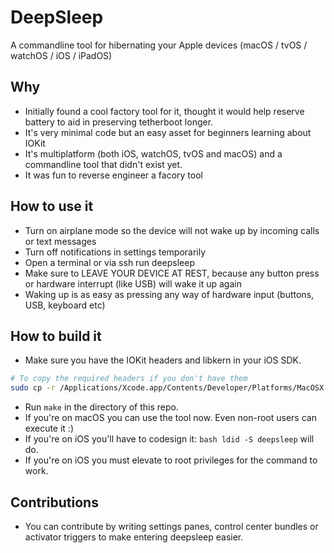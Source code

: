 # DeepSleep
A commandline tool for hibernating your Apple devices (macOS / tvOS / watchOS / iOS / iPadOS)

## Why
- Initially found a cool factory tool for it, thought it would help reserve battery to aid in preserving tetherboot longer.
- It's very minimal code but an easy asset for beginners learning about IOKit
- It's multiplatform (both iOS, watchOS, tvOS and macOS) and a commandline tool that didn't exist yet.
- It was fun to reverse engineer a facory tool

## How to use it
- Turn on airplane mode so the device will not wake up by incoming calls or text messages
- Turn off notifications in settings temporarily
- Open a terminal or via ssh run deepsleep
- Make sure to LEAVE YOUR DEVICE AT REST, because any button press or hardware interrupt (like USB) will wake it up again
- Waking up is as easy as pressing any way of hardware input (buttons, USB, keyboard etc)

## How to build it
- Make sure you have the IOKit headers and libkern in your iOS SDK.
```bash 
# To copy the required headers if you don't have them
sudo cp -r /Applications/Xcode.app/Contents/Developer/Platforms/MacOSX.platform/Developer/SDKs/MacOSX.sdk/System/Library/Frameworks/IOKit.framework/Headers /Applications/Xcode.app/Contents/Developer/Platforms/iPhoneOS.platform/Developer/SDKs/iPhoneOS.sdk/System/Library/Frameworks/IOKit.framework/Headers && sudo cp -r /Applications/Xcode.app/Contents/Developer/Platforms/MacOSX.platform/Developer/SDKs/MacOSX.sdk/usr/include/libkern /Applications/Xcode.app/Contents/Developer/Platforms/iPhoneOS.platform/Developer/SDKs/iPhoneOS.sdk/usr/include/libkern
```  
- Run `make` in the directory of this repo.
- If you're on macOS you can use the tool now. Even non-root users can execute it :)
- If you're on iOS you'll have to codesign it: ```bash ldid -S deepsleep``` will do.
- If you're on iOS you must elevate to root privileges for the command to work.

## Contributions
- You can contribute by writing settings panes, control center bundles or activator triggers to make entering deepsleep easier.
